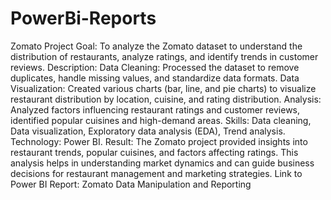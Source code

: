 # PowerBi-Reports
Zomato Project
Goal: To analyze the Zomato dataset to understand the distribution of restaurants, analyze ratings, and identify trends in customer reviews.
Description:
Data Cleaning: Processed the dataset to remove duplicates, handle missing values, and standardize data formats.
Data Visualization: Created various charts (bar, line, and pie charts) to visualize restaurant distribution by location, cuisine, and rating distribution.
Analysis: Analyzed factors influencing restaurant ratings and customer reviews, identified popular cuisines and high-demand areas.
Skills: Data cleaning, Data visualization, Exploratory data analysis (EDA), Trend analysis.
Technology: Power BI.
Result: The Zomato project provided insights into restaurant trends, popular cuisines, and factors affecting ratings. This analysis helps in understanding market dynamics and can guide business decisions for restaurant management and marketing strategies.
Link to Power BI Report: Zomato Data Manipulation and Reporting
